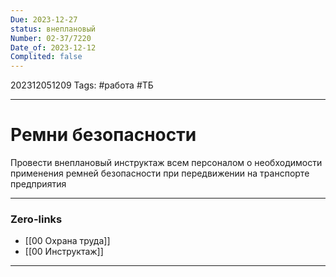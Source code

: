 ```yaml
---
Due: 2023-12-27
status: внеплановый
Number: 02-37/7220
Date_of: 2023-12-12
Complited: false
---
```

202312051209
Tags: #работа #ТБ

---
# Ремни безопасности

Провести внеплановый инструктаж всем персоналом о необходимости применения ремней безопасности при передвижении на транспорте предприятия

---
### Zero-links

- [[00 Охрана труда]]
- [[00 Инструктаж]]

---